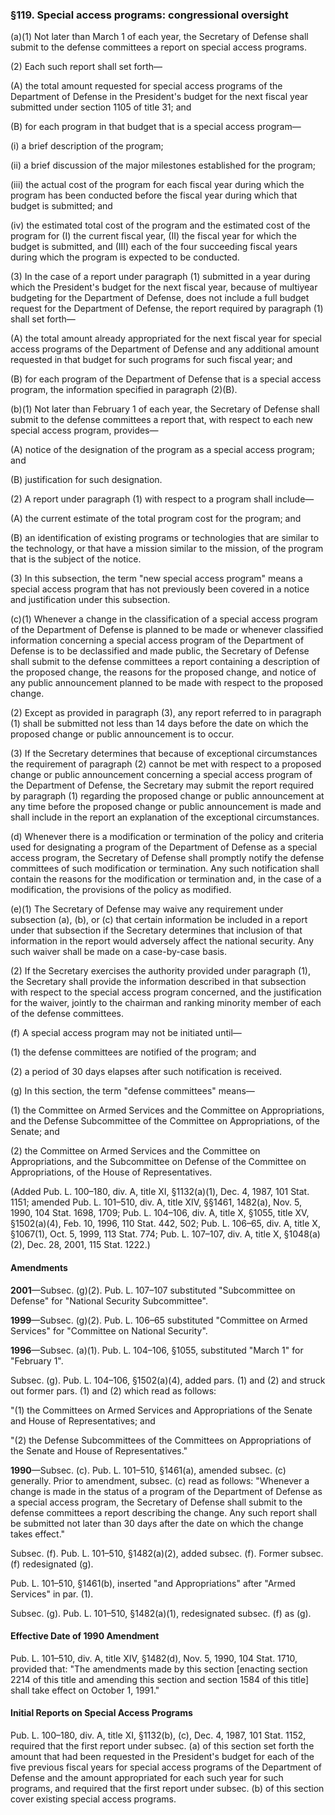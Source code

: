 ### §119. Special access programs: congressional oversight ###

(a)(1) Not later than March 1 of each year, the Secretary of Defense shall submit to the defense committees a report on special access programs.

(2) Each such report shall set forth—

(A) the total amount requested for special access programs of the Department of Defense in the President's budget for the next fiscal year submitted under section 1105 of title 31; and

(B) for each program in that budget that is a special access program—

(i) a brief description of the program;

(ii) a brief discussion of the major milestones established for the program;

(iii) the actual cost of the program for each fiscal year during which the program has been conducted before the fiscal year during which that budget is submitted; and

(iv) the estimated total cost of the program and the estimated cost of the program for (I) the current fiscal year, (II) the fiscal year for which the budget is submitted, and (III) each of the four succeeding fiscal years during which the program is expected to be conducted.

(3) In the case of a report under paragraph (1) submitted in a year during which the President's budget for the next fiscal year, because of multiyear budgeting for the Department of Defense, does not include a full budget request for the Department of Defense, the report required by paragraph (1) shall set forth—

(A) the total amount already appropriated for the next fiscal year for special access programs of the Department of Defense and any additional amount requested in that budget for such programs for such fiscal year; and

(B) for each program of the Department of Defense that is a special access program, the information specified in paragraph (2)(B).

(b)(1) Not later than February 1 of each year, the Secretary of Defense shall submit to the defense committees a report that, with respect to each new special access program, provides—

(A) notice of the designation of the program as a special access program; and

(B) justification for such designation.

(2) A report under paragraph (1) with respect to a program shall include—

(A) the current estimate of the total program cost for the program; and

(B) an identification of existing programs or technologies that are similar to the technology, or that have a mission similar to the mission, of the program that is the subject of the notice.

(3) In this subsection, the term "new special access program" means a special access program that has not previously been covered in a notice and justification under this subsection.

(c)(1) Whenever a change in the classification of a special access program of the Department of Defense is planned to be made or whenever classified information concerning a special access program of the Department of Defense is to be declassified and made public, the Secretary of Defense shall submit to the defense committees a report containing a description of the proposed change, the reasons for the proposed change, and notice of any public announcement planned to be made with respect to the proposed change.

(2) Except as provided in paragraph (3), any report referred to in paragraph (1) shall be submitted not less than 14 days before the date on which the proposed change or public announcement is to occur.

(3) If the Secretary determines that because of exceptional circumstances the requirement of paragraph (2) cannot be met with respect to a proposed change or public announcement concerning a special access program of the Department of Defense, the Secretary may submit the report required by paragraph (1) regarding the proposed change or public announcement at any time before the proposed change or public announcement is made and shall include in the report an explanation of the exceptional circumstances.

(d) Whenever there is a modification or termination of the policy and criteria used for designating a program of the Department of Defense as a special access program, the Secretary of Defense shall promptly notify the defense committees of such modification or termination. Any such notification shall contain the reasons for the modification or termination and, in the case of a modification, the provisions of the policy as modified.

(e)(1) The Secretary of Defense may waive any requirement under subsection (a), (b), or (c) that certain information be included in a report under that subsection if the Secretary determines that inclusion of that information in the report would adversely affect the national security. Any such waiver shall be made on a case-by-case basis.

(2) If the Secretary exercises the authority provided under paragraph (1), the Secretary shall provide the information described in that subsection with respect to the special access program concerned, and the justification for the waiver, jointly to the chairman and ranking minority member of each of the defense committees.

(f) A special access program may not be initiated until—

(1) the defense committees are notified of the program; and

(2) a period of 30 days elapses after such notification is received.

(g) In this section, the term "defense committees" means—

(1) the Committee on Armed Services and the Committee on Appropriations, and the Defense Subcommittee of the Committee on Appropriations, of the Senate; and

(2) the Committee on Armed Services and the Committee on Appropriations, and the Subcommittee on Defense of the Committee on Appropriations, of the House of Representatives.

(Added Pub. L. 100–180, div. A, title XI, §1132(a)(1), Dec. 4, 1987, 101 Stat. 1151; amended Pub. L. 101–510, div. A, title XIV, §§1461, 1482(a), Nov. 5, 1990, 104 Stat. 1698, 1709; Pub. L. 104–106, div. A, title X, §1055, title XV, §1502(a)(4), Feb. 10, 1996, 110 Stat. 442, 502; Pub. L. 106–65, div. A, title X, §1067(1), Oct. 5, 1999, 113 Stat. 774; Pub. L. 107–107, div. A, title X, §1048(a)(2), Dec. 28, 2001, 115 Stat. 1222.)

#### Amendments ####

**2001**—Subsec. (g)(2). Pub. L. 107–107 substituted "Subcommittee on Defense" for "National Security Subcommittee".

**1999**—Subsec. (g)(2). Pub. L. 106–65 substituted "Committee on Armed Services" for "Committee on National Security".

**1996**—Subsec. (a)(1). Pub. L. 104–106, §1055, substituted "March 1" for "February 1".

Subsec. (g). Pub. L. 104–106, §1502(a)(4), added pars. (1) and (2) and struck out former pars. (1) and (2) which read as follows:

"(1) the Committees on Armed Services and Appropriations of the Senate and House of Representatives; and

"(2) the Defense Subcommittees of the Committees on Appropriations of the Senate and House of Representatives."

**1990**—Subsec. (c). Pub. L. 101–510, §1461(a), amended subsec. (c) generally. Prior to amendment, subsec. (c) read as follows: "Whenever a change is made in the status of a program of the Department of Defense as a special access program, the Secretary of Defense shall submit to the defense committees a report describing the change. Any such report shall be submitted not later than 30 days after the date on which the change takes effect."

Subsec. (f). Pub. L. 101–510, §1482(a)(2), added subsec. (f). Former subsec. (f) redesignated (g).

Pub. L. 101–510, §1461(b), inserted "and Appropriations" after "Armed Services" in par. (1).

Subsec. (g). Pub. L. 101–510, §1482(a)(1), redesignated subsec. (f) as (g).

#### Effective Date of 1990 Amendment ####

Pub. L. 101–510, div. A, title XIV, §1482(d), Nov. 5, 1990, 104 Stat. 1710, provided that: "The amendments made by this section [enacting section 2214 of this title and amending this section and section 1584 of this title] shall take effect on October 1, 1991."

#### Initial Reports on Special Access Programs ####

Pub. L. 100–180, div. A, title XI, §1132(b), (c), Dec. 4, 1987, 101 Stat. 1152, required that the first report under subsec. (a) of this section set forth the amount that had been requested in the President's budget for each of the five previous fiscal years for special access programs of the Department of Defense and the amount appropriated for each such year for such programs, and required that the first report under subsec. (b) of this section cover existing special access programs.